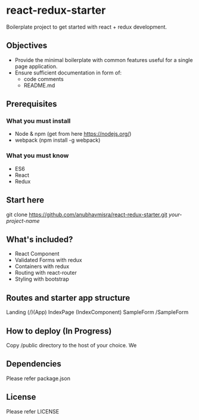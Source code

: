 # react-redux-starter
Boilerplate project to get started with react + redux development.

## Objectives
- Provide the minimal boilerplate with common features useful for a single page application.
- Ensure sufficient documentation in form of:
    - code comments
    - README.md

## Prerequisites

### What you must install
- Node & npm (get from here https://nodejs.org/)
- webpack (npm install -g webpack)

### What you must know
- ES6
- React
- Redux

## Start here
git clone https://github.com/anubhavmisra/react-redux-starter.git <i>your-project-name</i>

## What's included?
- React Component
- Validated Forms with redux 
- Containers with redux
- Routing with react-router
- Styling with bootstrap

## Routes and starter app structure

Landing (/)(App)
IndexPage (IndexComponent)
SampleForm /SampleForm

## How to deploy (In Progress)
Copy /public directory to the host of your choice.
We 

## Dependencies
Please refer package.json

## License
Please refer LICENSE 